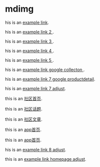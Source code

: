 # mdimg


his is an [example link](https://cupshe.app.link/pGpy0hUQx7 "With a Title"). 

his is an [example link 2 ](https://cupshe.app.link/dXnQLImZq7 "With a Title"). 

his is an [example link 3 ](https://cupshe.app.link/4syVICr1x7 "With a Title"). 

his is an [example link 4 ](https://cupshe.app.link/uvZIyQn1x7 "With a Title"). 


his is an [example link 5 ](https://cupshe.app.link/NmMUdIn0x7 "With a Title"). 

his is an [example link google collecton ](cupshe://cupshe.com/collection?source=google&collection=123 "google test 1"). 

his is an [example link 7 google productdetail](cupshe://cupshe.com/collection?source=google&variantId=788 "google test 2"). 

his is an [example link 7 adjust](https://kggl.adj.st/collection/3?adjust_t=bqr0i8h&adjust_deeplink=cupshe%3A%2F%2Fcollection%2F4 "google test 2"). 

this is an [社区首页](https://cupshe.app.link/tkULzfDzS8 "branch test 1"). 

this is an [社区话题](https://cupshe.app.link/YDREv5XzS8 "branch test 2"). 

this is an [社区文章](https://cupshe.app.link/FSZbWT7zS8 "branch test 3"). 

this is an [app首页](https://cupshe.app.link/ccvZQfwaW8 "branch test 4"). 

this is an [app首页](https://raw.githubusercontent.com/geganmoshi/mdimg/master/FormatFactoryPart1.mp3 "branch test 4"). 

his is an [example link 8 adjust](https://kggl.adj.st/collection/3?adj_t=vod67xx&adj_deep_link=cupshe%3A%2F%2Fcollection%2F3&adj_redirect_ios=https%3A%2F%2Fapps.apple.com%2Fus%2Fapp%2Fcupshe-swimsuit-fashion-shop%2Fid1177423676&adj_redirect_android=https%3A%2F%2Fplay.google.com%2Fstore%2Fapps%2Fdetails%3Fid%3Dcom.cupshe.cupshe").

this is an [example link homepage adjust]("https://kggl.adj.st/homepage?adj_t=vod67xx&adj_deep_link=cupshe%3A%2F%2Fhomepage").

